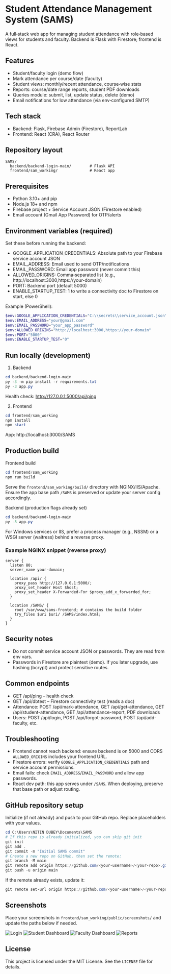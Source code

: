 # Student Attendance Management System (SAMS)

A full‑stack web app for managing student attendance with role‑based views for students and faculty. Backend is Flask with Firestore; frontend is React.

## Features
- Student/faculty login (demo flow)
- Mark attendance per course/date (faculty)
- Student views: monthly/recent attendance, course‑wise stats
- Reports: course/date range reports, student PDF downloads
- Queries module: submit, list, update status, delete (demo)
- Email notifications for low attendance (via env‑configured SMTP)

## Tech stack
- Backend: Flask, Firebase Admin (Firestore), ReportLab
- Frontend: React (CRA), React Router

## Repository layout
```
SAMS/
  backend/backend-login-main/        # Flask API
  frontend/sam_working/              # React app
```

## Prerequisites
- Python 3.10+ and pip
- Node.js 18+ and npm
- Firebase project + Service Account JSON (Firestore enabled)
- Email account (Gmail App Password) for OTP/alerts

## Environment variables (required)
Set these before running the backend:
- GOOGLE_APPLICATION_CREDENTIALS: Absolute path to your Firebase service account JSON
- EMAIL_ADDRESS: Email used to send OTP/notifications
- EMAIL_PASSWORD: Email app password (never commit this)
- ALLOWED_ORIGINS: Comma‑separated list (e.g., http://localhost:3000,https://your-domain)
- PORT: Backend port (default 5000)
- ENABLE_STARTUP_TEST: 1 to write a connectivity doc to Firestore on start, else 0

Example (PowerShell):
```powershell
$env:GOOGLE_APPLICATION_CREDENTIALS="C:\\secrets\\service_account.json"
$env:EMAIL_ADDRESS="your@gmail.com"
$env:EMAIL_PASSWORD="your_app_password"
$env:ALLOWED_ORIGINS="http://localhost:3000,https://your-domain"
$env:PORT="5000"
$env:ENABLE_STARTUP_TEST="0"
```

## Run locally (development)
1) Backend
```powershell
cd backend/backend-login-main
py -3 -m pip install -r requirements.txt
py -3 app.py
```
Health check: http://127.0.0.1:5000/api/ping

2) Frontend
```powershell
cd frontend/sam_working
npm install
npm start
```
App: http://localhost:3000/SAMS

## Production build
Frontend build
```powershell
cd frontend/sam_working
npm run build
```
Serve the `frontend/sam_working/build/` directory with NGINX/IIS/Apache. Ensure the app base path `/SAMS` is preserved or update your server config accordingly.

Backend (production flags already set)
```powershell
cd backend/backend-login-main
py -3 app.py
```
For Windows services or IIS, prefer a process manager (e.g., NSSM) or a WSGI server (waitress) behind a reverse proxy.

### Example NGINX snippet (reverse proxy)
```
server {
  listen 80;
  server_name your-domain;

  location /api/ {
    proxy_pass http://127.0.0.1:5000/;
    proxy_set_header Host $host;
    proxy_set_header X-Forwarded-For $proxy_add_x_forwarded_for;
  }

  location /SAMS/ {
    root /var/www/sams-frontend; # contains the build folder
    try_files $uri $uri/ /SAMS/index.html;
  }
}
```

## Security notes
- Do not commit service account JSON or passwords. They are read from env vars.
- Passwords in Firestore are plaintext (demo). If you later upgrade, use hashing (bcrypt) and protect sensitive routes.

## Common endpoints
- GET /api/ping – health check
- GET /api/dbtest – Firestore connectivity test (reads a doc)
- Attendance: POST /api/mark-attendance, GET /api/get-attendance, GET /api/student-attendance, GET /api/attendance-report, PDF downloads
- Users: POST /api/login, POST /api/forgot-password, POST /api/add-faculty, etc.

## Troubleshooting
- Frontend cannot reach backend: ensure backend is on 5000 and CORS `ALLOWED_ORIGINS` includes your frontend URL.
- Firestore errors: verify `GOOGLE_APPLICATION_CREDENTIALS` path and service account permissions.
- Email fails: check `EMAIL_ADDRESS`/`EMAIL_PASSWORD` and allow app passwords.
- React dev path: this app serves under `/SAMS`. When deploying, preserve that base path or adjust routing.

## GitHub repository setup
Initialize (if not already) and push to your GitHub repo. Replace placeholders with your values.
```powershell
cd C:\Users\NITIN DUBEY\Documents\SAMS
# If this repo is already initialized, you can skip git init
git init
git add .
git commit -m "Initial SAMS commit"
# Create a new repo on GitHub, then set the remote:
git branch -M main
git remote add origin https://github.com/<your-username>/<your-repo>.git
git push -u origin main
```
If the remote already exists, update it:
```powershell
git remote set-url origin https://github.com/<your-username>/<your-repo>.git
```

## Screenshots
Place your screenshots in `frontend/sam_working/public/screenshots/` and update the paths below if needed.

![Login](frontend/sam_working/public/screenshots/login.png)
![Student Dashboard](frontend/sam_working/public/screenshots/student-dashboard.png)
![Faculty Dashboard](frontend/sam_working/public/screenshots/faculty-dashboard.png)
![Reports](frontend/sam_working/public/screenshots/reports.png)

## License
This project is licensed under the MIT License. See the `LICENSE` file for details.
